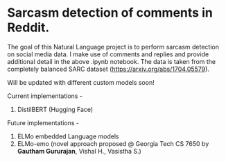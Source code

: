 # Sarcasm detection of comments in Reddit.

The goal of this Natural Language project is to perform sarcasm detection on social media data. I make use of comments and replies and provide additional detail in the above .ipynb notebook. The data is taken from the completely balanced SARC dataset (https://arxiv.org/abs/1704.05579).

Will be updated with different custom models soon!

Current implementations -
1. DistilBERT (Hugging Face) 

Future implementations -
1. ELMo embedded Language models
2. ELMo-emo (novel approach proposed @ Georgia Tech CS 7650 by **Gautham Gururajan**, Vishal H., Vasistha S.)
